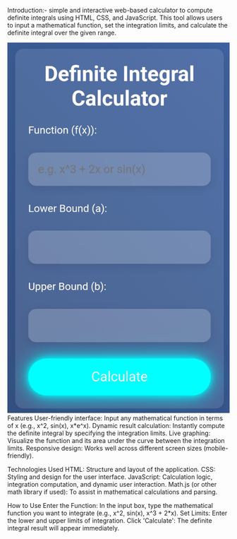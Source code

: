 Introduction:- simple and interactive web-based calculator to compute definite integrals using HTML, CSS, and JavaScript. This tool allows users to input a mathematical function, set the integration limits, and calculate the definite integral over the given range.
<div align="center">
  <img src="Screenshot_2025-06-14-16-52-17-89_439a3fec0400f8974d35eed09a31f914.jpg" alt="DevOpsShack Banner">
</div>
Features
User-friendly interface: Input any mathematical function in terms of x (e.g., x^2, sin(x), x*e^x).
Dynamic result calculation: Instantly compute the definite integral by specifying the integration limits.
Live graphing: Visualize the function and its area under the curve between the integration limits.
Responsive design: Works well across different screen sizes (mobile-friendly).

Technologies Used
HTML: Structure and layout of the application.
CSS: Styling and design for the user interface.
JavaScript: Calculation logic, integration computation, and dynamic user interaction.
Math.js (or other math library if used): To assist in mathematical calculations and parsing.


How to Use
Enter the Function: In the input box, type the mathematical function you want to integrate (e.g., x^2, sin(x), x^3 + 2*x).
Set Limits: Enter the lower and upper limits of integration.
Click 'Calculate': The definite integral result will appear immediately.
